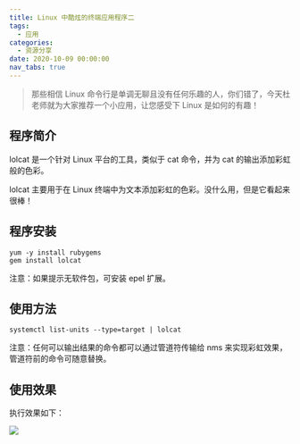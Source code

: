 ```yaml
---
title: Linux 中酷炫的终端应用程序二
tags:
  - 应用
categories:
  - 资源分享
date: 2020-10-09 00:00:00
nav_tabs: true
---
```


> 那些相信 Linux 命令行是单调无聊且没有任何乐趣的人，你们错了，今天杜老师就为大家推荐一个小应用，让您感受下 Linux 是如何的有趣！

<!-- more -->

## 程序简介

lolcat 是一个针对 Linux 平台的工具，类似于 cat 命令，并为 cat 的输出添加彩虹般的色彩。

lolcat 主要用于在 Linux 终端中为文本添加彩虹的色彩。没什么用，但是它看起来很棒！

## 程序安装

```
yum -y install rubygems
gem install lolcat
```

注意：如果提示无软件包，可安装 epel 扩展。

## 使用方法

```
systemctl list-units --type=target | lolcat
```

注意：任何可以输出结果的命令都可以通过管道符传输给 nms 来实现彩虹效果，管道符前的命令可随意替换。

## 使用效果

执行效果如下：

![](https://cdn.dusays.com/2020/10/270-1.jpg)